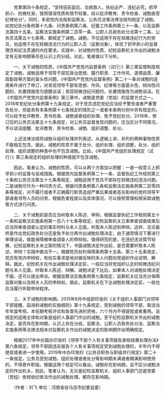 　　党章第四十条规定，“坚持惩前毖后、治病救人，执纪必严、违纪必究，抓早抓小、防微杜渐，按照错误性质和情节轻重，给以批评教育、责令检查、诫勉直至纪律处分”。同时，多部党内法规和监察法、公务员法等法律法规均规定了诫勉。如党纪处分条例第十九条、问责条例第八条、纪委工作条例第三十一条，以及监察法第四十五条、监察法实施条例第二百零一条、公职人员政务处分法第十二条、公务员法第五十七条等，都规定了诫勉。诫勉，不仅适用于存在轻微违纪行为的党员，也适用于存在轻微违法行为的公职人员（监察对象），体现了抓早抓小的监督理念和纪法贯通的内在要求。实践中，对诫勉的性质、纪检监察机关作出的诫勉决定有无影响期等存在认识上的分歧。对此，笔者做以下分析。

　　一、关于诫勉的性质。《中国共产党党内监督条例（试行）》第三章监督制度规定了诫勉，诫勉适用于领导干部在政治思想、履行职责、工作作风、道德品质、廉政勤政等方面的苗头性问题。《中国共产党党内监督条例》第二十一条对诫勉的适用条件进行了修订，对发现领导干部有思想、作风、纪律等方面苗头性、倾向性问题的，处置措施改为提醒谈话；发现轻微违纪问题的，处置措施改为诫勉谈话。在《中国共产党党内监督条例》第三章中，诫勉是党委（党组）的监督方式之一。2018年党纪处分条例第十九条规定，对于党员违犯党纪应当给予警告或者严重警告处分，但是具有本条例第十七条规定的情形之一或者本条例分则中另有规定的，可以给予批评教育、责令检查、诫勉或者组织处理，免予党纪处分。2018年，修订后的公务员法第五十七条规定，对公务员监督发现问题的，应当区分不同情况，予以谈话提醒、批评教育、责令检查、诫勉、组织调整、处分。

　　上述法律法规将诫勉与组织处理并列表述，从逻辑上讲，并列的两种事物性质不能相互包含。据此，诫勉的性质不属于处分、组织处理、组织调整，处分、组织处理、组织调整的种类中也不包含诫勉。比如，《中国共产党组织处理规定（试行）》第三条规定的组织处理的种类就不包含诫勉。

　　因此，笔者认为，诫勉的性质，可以从两个方面加以把握：一是一般意义上抓早抓小的监督与惩戒措施。根据党内监督条例第二十一条、监督执纪工作规则第三十条和公务员法第五十七条等规定，诫勉适用于党员干部存在轻微违纪违法问题。二是诫勉可作为一种问责方式。根据问责条例第八条和监察法实施条例第二百零四条等规定，对不履行或者不正确履行职责造成严重后果或者恶劣影响的党的领导干部或者领导人员的问责，根据危害程度以及具体情况，可以按照管理权限采取诫勉等方式进行问责。

　　二、关于诫勉前是否应当听取本人陈述、申辩。根据监督执纪工作规则第五十一条和监察法实施条例第一百八十七条等规定，纪检监察机关立案审查调查结束后应当将审查调查认定的事实材料与本人见面，听取本人陈述和申辩。这样，无论最终是作出党纪政务处分还是免予处分再作出诫勉处理决定，由于通常情况下要进行审理谈话，故能保障被审查调查人的申辩权。值得研究的是，在违纪违法情节轻微、纪检监察机关未立案的情况下，书面诫勉决定作出前，是否需要听取本人陈述、申辩？实践中做法不一。根据党员权利保障条例第十五条、第三十五条规定，党员有党内申辩权，有权实事求是地对被反映的本人问题向党组织作出说明、解释。据此，纪检机关在作出诫勉处理决定前，一般应当将党组织认定的轻微违纪问题与本人见面，听取本人陈述、辩解。诫勉决定下达后，如果本人对诫勉处理决定不服，还可以提出申诉。根据监察法实施条例第七条规定，监察机关应当充分保障监察对象以及相关人员的申辩权。据此，监察机关在下达诫勉处理决定前，一般也应当履行听取申辩程序。

　　三、关于诫勉的影响期。2015年6月中组部印发的《关于组织人事部门对领导干部提醒、函询和诫勉的实施细则》第十九条规定，受到诫勉的领导干部，取消当年年度考核、本任期考核评优和各类先进的资格，六个月内不得提拔或者重用。该规定的适用主体和对象是组织人事部门作出的诫勉。至于纪检监察机关作出的诫勉决定，是否存在影响期，认识上存在分歧。监察法、公职人员政务处分法、监察法实施条例等法律法规未对监察机关作出的诫勉决定的影响期作出明确规定。

　　根据2017年中办国办印发的《领导干部个人有关事项报告查核结果处理办法》第六条规定，领导干部因违反报告个人有关事项规定受到诫勉处理的，半年内不得提拔或者进一步使用。2019年中办印发的《公务员职务与职级并行规定》第二十一条规定，公务员受到诫勉、组织处理或者处分等影响期未满或者期满影响使用的，不得晋升职级。根据这两个规定可以看出，诫勉存在影响期，且不区分诫勉决定的作出机关。因此，笔者认为，无论是纪检监察机关、组织人事部门还是党委（党组）依规依纪依法作出的诫勉处理，都存在影响期。

　　（作者：刘飞 单位：河南省驻马店市纪委监委）